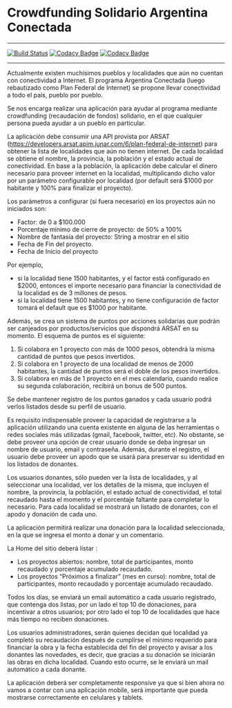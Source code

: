 # Crowdfunding Solidario Argentina Conectada

***

[![Build Status](https://travis-ci.org/dessap-grupoH/crowfundingProject.svg?branch=master)](https://travis-ci.org/dessap-grupoH/crowfundingProject)
[![Codacy Badge](https://app.codacy.com/project/badge/Grade/12b32bbb759749598d5dc501d3dd6301)](https://www.codacy.com/gh/dessap-grupoH/crowfundingProject?utm_source=github.com&amp;utm_medium=referral&amp;utm_content=dessap-grupoH/crowfundingProject&amp;utm_campaign=Badge_Grade)
[![Codacy Badge](https://app.codacy.com/project/badge/Coverage/12b32bbb759749598d5dc501d3dd6301)](https://www.codacy.com/gh/dessap-grupoH/crowfundingProject?utm_source=github.com&utm_medium=referral&utm_content=dessap-grupoH/crowfundingProject&utm_campaign=Badge_Coverage)

***

Actualmente existen muchísimos pueblos y localidades que aún no cuentan con conectividad a Internet. El programa Argentina Conectada (luego rebautizado como Plan Federal de Internet) se propone llevar conectividad a todo el país, pueblo por pueblo.

Se nos encarga realizar una aplicación para ayudar al programa mediante crowdfunding (recaudación de fondos) solidario, en el que cualquier persona pueda ayudar a un pueblo en particular.

La aplicación debe consumir una API provista por ARSAT (https://developers.arsat.apim.junar.com/6/plan-federal-de-internet) para obtener la lista de localidades que aún no tienen internet. De cada localidad se obtiene el nombre, la provincia, la población y el estado actual de conectividad. En base a la población, la aplicación debe calcular el dinero necesario para proveer internet en la localidad, multiplicando dicho valor por un parámetro configurable por localidad (por default será $1000 por habitante y 100% para finalizar el proyecto).

Los parámetros a configurar (si fuera necesario) en los proyectos aún no iniciados son:
* Factor: de 0 a $100.000
* Porcentaje mínimo de cierre de proyecto: de 50% a 100%
* Nombre de fantasía del proyecto: String a mostrar en el sitio
* Fecha de Fin del proyecto.
* Fecha de Inicio del proyecto

Por ejemplo, 
* si la localidad tiene 1500 habitantes, y el factor está configurado en $2000, entonces el importe necesario para financiar la conectividad de la localidad es de 3 millones de pesos.
* si la localidad tiene 1500 habitantes, y no tiene configuración de factor tomará el default que es $1000 por habitante.

Además, se crea un sistema de puntos por acciones solidarias que podrán ser canjeados por productos/servicios que dispondrá ARSAT en su momento. El esquema de puntos es el siguiente:
1. Si colabora en 1 proyecto con más de 1000 pesos, obtendrá la misma cantidad de puntos que pesos invertidos.
2. Si colabora en 1 proyecto de una localidad de menos de 2000 habitantes, la cantidad de puntos será el doble de los pesos invertidos.
3. Si colabora en más de 1 proyecto en el mes calendario, cuando realice su segunda colaboración, recibirá un bonus de 500 puntos.

Se debe mantener registro de los puntos ganados y cada usuario podrá verlos listados desde su perfil de usuario.

Es requisito indispensable proveer la capacidad de registrarse a la aplicación utilizando una cuenta existente en alguna de las herramientas o redes sociales más utilizadas (gmail, facebook, twitter, etc). No obstante, se debe proveer una opción de crear usuario donde se deba ingresar un nombre de usuario, email y contraseña. Además, durante el registro, el usuario debe proveer un apodo que se usará para preservar su identidad en los listados de donantes.

Los usuarios donantes, sólo pueden ver la lista de localidades, y al seleccionar una localidad, ver los detalles de la misma, que incluyen el nombre, la provincia, la población, el estado actual de conectividad, el total recaudado hasta el momento y el porcentaje faltante para completar lo necesario. Para cada localidad se mostrará un listado de donantes, con el apodo y donación de cada uno.

La aplicación permitirá realizar una donación para la localidad seleccionada, en la que se ingresa el monto a donar y un comentario.

La Home del sitio deberá listar :
* Los proyectos abiertos: nombre, total de participantes, monto recaudado y porcentaje acumulado recaudado.
* Los proyectos “Próximos a finalizar” (mes en curso):  nombre, total de participantes, monto recaudado y porcentaje acumulado recaudado.

Todos los días, se enviará un email automático a cada usuario registrado, que contenga dos listas, por un lado el top 10 de donaciones, para incentivar a otros usuarios; por otro lado el top 10 de localidades que hace más tiempo no reciben donaciones.

Los usuarios administradores, serán quienes decidan qué localidad ya completó su recaudación después de cumplirse el mínimo requerido para financiar la obra y la fecha establecida del fin del proyecto y avisar a los donantes las novedades, es decir, que gracias a su donación se iniciarán las obras en dicha localidad. Cuando esto ocurre, se le enviará un mail automático a cada donante.

La aplicación deberá ser completamente responsive ya que si bien ahora no vamos a contar con una aplicación mobile, será importante que pueda mostrarse correctamente en celulares y tablets.


